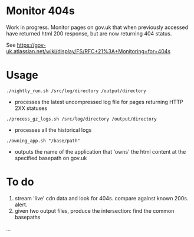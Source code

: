 # Monitor 404s

Work in progress. Monitor pages on gov.uk that when previously accessed have returned html 200 response, but are now returning 404 status.

See <https://gov-uk.atlassian.net/wiki/display/FS/RFC+21%3A+Monitoring+for+404s>


# Usage

`./nightly_run.sh /src/log/directory /output/directory`
* processes the latest uncompressed log file for pages returning HTTP 2XX statuses

`./process_gz_logs.sh /src/log/directory /output/directory`
* processes all the historical logs

`./owning_app.sh "/base/path"`
* outputs the name of the application that 'owns' the html content at the specified basepath on gov.uk


# To do

1. stream 'live' cdn data and look for 404s. compare against known 200s. alert.
2. given two output files, produce the intersection: find the common basepaths

...
